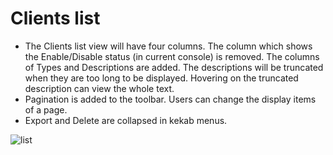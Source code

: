 # Clients list

* The Clients list view will have four columns. The column which shows the Enable/Disable status (in current console) is removed. The columns of Types and Descriptions are added. The descriptions will be truncated when they are too long to be displayed. Hovering on the truncated description can view the whole text.
* Pagination is added to the toolbar. Users can change the display items of a page.
* Export and Delete are collapsed in kekab menus.

![list](/list.png)
